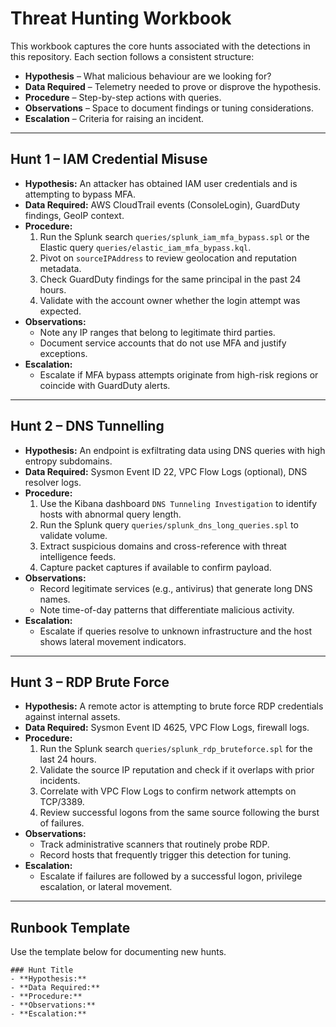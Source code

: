 # Threat Hunting Workbook

This workbook captures the core hunts associated with the detections in this repository. Each section follows a consistent structure:

- **Hypothesis** – What malicious behaviour are we looking for?
- **Data Required** – Telemetry needed to prove or disprove the hypothesis.
- **Procedure** – Step-by-step actions with queries.
- **Observations** – Space to document findings or tuning considerations.
- **Escalation** – Criteria for raising an incident.

---

## Hunt 1 – IAM Credential Misuse
- **Hypothesis:** An attacker has obtained IAM user credentials and is attempting to bypass MFA.
- **Data Required:** AWS CloudTrail events (ConsoleLogin), GuardDuty findings, GeoIP context.
- **Procedure:**
  1. Run the Splunk search `queries/splunk_iam_mfa_bypass.spl` or the Elastic query `queries/elastic_iam_mfa_bypass.kql`.
  2. Pivot on `sourceIPAddress` to review geolocation and reputation metadata.
  3. Check GuardDuty findings for the same principal in the past 24 hours.
  4. Validate with the account owner whether the login attempt was expected.
- **Observations:**
  - Note any IP ranges that belong to legitimate third parties.
  - Document service accounts that do not use MFA and justify exceptions.
- **Escalation:**
  - Escalate if MFA bypass attempts originate from high-risk regions or coincide with GuardDuty alerts.

---

## Hunt 2 – DNS Tunnelling
- **Hypothesis:** An endpoint is exfiltrating data using DNS queries with high entropy subdomains.
- **Data Required:** Sysmon Event ID 22, VPC Flow Logs (optional), DNS resolver logs.
- **Procedure:**
  1. Use the Kibana dashboard `DNS Tunneling Investigation` to identify hosts with abnormal query length.
  2. Run the Splunk query `queries/splunk_dns_long_queries.spl` to validate volume.
  3. Extract suspicious domains and cross-reference with threat intelligence feeds.
  4. Capture packet captures if available to confirm payload.
- **Observations:**
  - Record legitimate services (e.g., antivirus) that generate long DNS names.
  - Note time-of-day patterns that differentiate malicious activity.
- **Escalation:**
  - Escalate if queries resolve to unknown infrastructure and the host shows lateral movement indicators.

---

## Hunt 3 – RDP Brute Force
- **Hypothesis:** A remote actor is attempting to brute force RDP credentials against internal assets.
- **Data Required:** Sysmon Event ID 4625, VPC Flow Logs, firewall logs.
- **Procedure:**
  1. Run the Splunk search `queries/splunk_rdp_bruteforce.spl` for the last 24 hours.
  2. Validate the source IP reputation and check if it overlaps with prior incidents.
  3. Correlate with VPC Flow Logs to confirm network attempts on TCP/3389.
  4. Review successful logons from the same source following the burst of failures.
- **Observations:**
  - Track administrative scanners that routinely probe RDP.
  - Record hosts that frequently trigger this detection for tuning.
- **Escalation:**
  - Escalate if failures are followed by a successful logon, privilege escalation, or lateral movement.

---

## Runbook Template
Use the template below for documenting new hunts.

```
### Hunt Title
- **Hypothesis:**
- **Data Required:**
- **Procedure:**
- **Observations:**
- **Escalation:**
```
